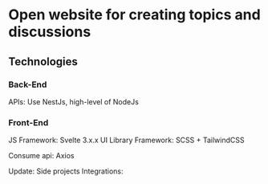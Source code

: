 # Open website for creating topics and discussions

## Technologies

### Back-End

APIs: Use NestJs, high-level of NodeJs

### Front-End

JS Framework: Svelte 3.x.x
UI Library Framework: SCSS + TailwindCSS

Consume api: Axios

Update: Side projects
Integrations:
